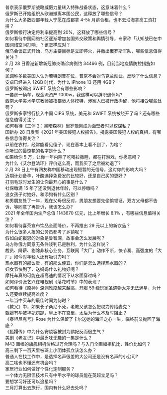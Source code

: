 普京表示俄罗斯战略威慑力量转入特殊战备状态，这意味着什么？  
俄罗斯已开始组织从欧洲撤离本国公民，这释放了哪些信号？  
为什么大多数西部年轻人宁愿在成都拿 4-5k 月薪合租，也不去沿海拿高工资打拼？  
俄罗斯银行决定将利率提高到 20%，这释放了哪些信号？  
如何看待中国网络社区逐渐增加各国外交政策和舆情引导，专家称「认知战已在中国网络空间打响」？该怎样应对？  
俄乌会谈正式开始，乌方主要目标是立即停火，并撤出俄罗斯军队，哪些信息值得关注？  
2 月 28 日香港新增新冠肺炎确诊病例约 34466 例，目前当地疫情防控措施如何？  
民调称多数美国人认为若特朗普在位，普京不会对乌克兰动武，反映了什么信息？  
安卓已经进入 12GB 时代，为什么 iPhone 13 还用 4GB？  
俄罗斯被踢出 SWIFT 系统会有哪些影响？  
一套房一辆车，现金流资产 1000w，我这样可以辞职退休吗?  
西南大学美术学院教师被指猥亵人体模特，涉案人已被行政拘留，他将接受哪些处罚？  
俄罗斯多家银行接入中国 CIPS 系统，美元和 SWIFT 系统被绕开了吗？还有哪些信息值得关注？  
如何看待《三体 2：黑暗森林》里罗辑刚成为面壁者时以权谋私？  
国新办 28 日发表《2021 年美国侵犯人权报告》，揭露美国侵犯人权的真相，有哪些信息值得关注？  
以前在农村，经常能看见傻子，现在基本上看不到了，为啥？  
你听过的最惊艳的名字是什么？  
如果给你 5 万，让你一年内除了吃喝拉撒睡，都在打游戏，你愿意吗？  
为什么《艾尔登法环》评价这么高，而我买了之后被劝退了?  
2 月 28 日上午有网友称中国移动出现短暂的无信号，这对你的影响大吗？  
近期计划备孕，叶酸选择免费发的比较好，还是自己买的更好？  
打羽毛球时发生的让你最开心的事是什么？  
社保缴满 15 年了还没到退休年龄，可以停缴吗？  
追女孩子对她好，和添狗有什么区别？  
和男朋友处了一年，现在父母很反对，男朋友想要先偷偷领证，双方父母都不告诉，等同意了再告诉，我该怎么办?  
2021 年全年国内生产总值 1143670 亿元，比上年增长 8.1% ，有哪些信息值得关注？  
如何看待喜茶宣布饮品全面降价，不再推出 29 元以上的新饮品？  
为什么很多人报的公务员都考了乡镇呢？  
假如白蛇报恩的对象是鲁智深，故事会怎么发展呢？  
乌方称俄方同意无条件谈判已是胜利，为什么这样说？  
裁员、降薪、剔除非核心业务，互联网「大厂」动作不断，快节奏、高强度的「大厂」如今对年轻人还有吸引力吗？  
热水器有的那么贵，有的那么便宜，你们是怎么选择热水器的？  
妇女节快到了，送妈妈什么礼物好呢？  
摩托车真的可能在超高速的情况下从水面穿过吗？  
如何评价张艺兴在电视剧《落花时节》中的表现？  
如何看待《原神》深渊难度越来越高，开服 59 级玩家圣遗物太差无法满星，为什么还要继续提高难度？  
一年当中买车的最佳时间为何时？  
《教父》中，如果长子桑尼不死，老教父该怎么把权力传给麦克？  
甄嬛有孕被华妃罚跪，皇上不在宫里，太后为什么不及时阻止？  
《泰坦尼克号》Rose 为什么保留了卡尔送她的海洋之心一生，临终前又抛回了海底？  
《甄嬛传》中为什么安陵容被封为鹂妃反而很生气？  
美剧《老友记》中最乏味无趣的一集是什么？  
M43 画幅的旗舰相机价格过万合理吗？与入门全画幅相机比，性价比如何？  
高三剩下一百天里被班上小团体孤立该怎么办？  
普通人在找工作中，是选择名声很差的大公司还是没有名声的小公司?  
高二啥也不懂还有机会吗？  
家居行业如何做好个性化定制服务？  
一个体力无限但技术只有中甲水平的球员能在英超立足吗？  
要想学习好还可以追星吗？  
三月打算出去旅行，国内有什么好去处吗？  
